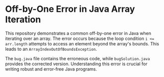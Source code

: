 # Off-by-One Error in Java Array Iteration

This repository demonstrates a common off-by-one error in Java when iterating over an array. The error occurs because the loop condition `i <= arr.length` attempts to access an element beyond the array's bounds.  This leads to an `ArrayIndexOutOfBoundsException`.

The `bug.java` file contains the erroneous code, while `bugSolution.java` provides the corrected version.  Understanding this error is crucial for writing robust and error-free Java programs.